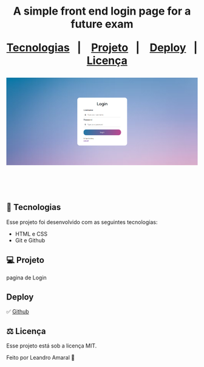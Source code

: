 <h1 align="center"Simple Login page </h1>


<p align="center">
A simple front end login page for a future exam
</p>

<p align="center">
  <a href="#-tecnologias">Tecnologias</a>&nbsp;&nbsp;&nbsp;|&nbsp;&nbsp;&nbsp;
  <a href="#-projeto">Projeto</a>&nbsp;&nbsp;&nbsp;|&nbsp;&nbsp;&nbsp;
  <a href="#deploy">Deploy</a>&nbsp;&nbsp;&nbsp;|&nbsp;&nbsp;&nbsp;
  <a href="#-licença">Licença</a>
</p>

<div align="center">

![calculadora](./.github/previewimage.png)

</div>
<br>



## 🚀 Tecnologias

Esse projeto foi desenvolvido com as seguintes tecnologias:

- HTML e CSS
- Git e Github

## 💻 Projeto

pagina de Login


## Deploy 
✅ [Github](https://leanddo.github.io/Calculadora-boracodar/)


## ⚖ Licença

Esse projeto está sob a licença MIT.


Feito por Leandro Amaral 🦊